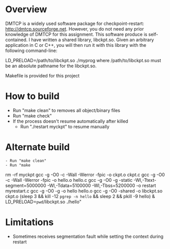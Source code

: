 # Overview
DMTCP is a widely used software package for checkpoint-restart: http://dmtcp.sourceforge.net. However, you do not need any prior knowledge of DMTCP for this assignment. This software produce is self-contained. I have written a shared library, libckpt.so. Given an arbitrary application in C or C++, you will then run it with this library with the following command-line:

LD_PRELOAD=/path/to/libckpt.so ./myprog
where /path/to/libckpt.so must be an absolute pathname for the libckpt.so.

Makefile is provided for this project

# How to build
 - Run "make clean" to removes all object/binary files
 - Run "make check"
 - If the process doesn't resume automatically after killed
  	- Run "./restart myckpt" to resume manually

# Alternate build
	- Run "make clean"
	- Run "make
rm -rf myckpt
gcc -g -O0  -c -Wall -Werror -fpic -o ckpt.o ckpt.c
gcc -g -O0  -c -Wall -Werror -fpic -o hello.o hello.c
gcc -g -O0  -g -static -Wl,-Ttext-segment=5000000 -Wl,-Tdata=5100000 -Wl,-Tbss=5200000 -o restart myrestart.c
gcc -g -O0  -g -o hello hello.o
gcc -g -O0  -shared -o libckpt.so ckpt.o
(sleep 3 && kill -12 `pgrep -n hello` && sleep 2 && pkill -9 hello) &
LD_PRELOAD=`pwd`/libckpt.so ./hello"


# Limitations
 - Sometimes receives segmentation fault while setting the context during restart

